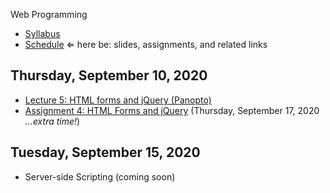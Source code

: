 Web Programming


- [Syllabus](syllabus.md)
- [Schedule](schedule.md)   &lArr; here be: slides, assignments, and related links

## Thursday, September 10, 2020

- [Lecture 5: HTML forms and jQuery (Panopto)](https://rochester.hosted.panopto.com/Panopto/Pages/Viewer.aspx?id=6371cdf0-36f9-44b3-9bc7-ac34002ae731)
- [Assignment 4: HTML Forms and jQuery](assignment04-html-forms-and-jquery/instructions.md) (Thursday, September 17, 2020 *...extra time!*)

## Tuesday, September 15, 2020

- Server-side Scripting (coming soon)

